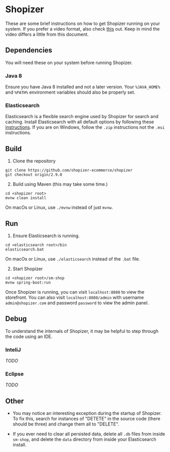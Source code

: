 # Shopizer

These are some brief instructions on how to get Shopizer running on your system. If you prefer a video format, also check [this](https://www.youtube.com/watch?v=SCiRreBUFNA) out. Keep in mind the video differs a little from this document.

## Dependencies

You will need these on your system before running Shopizer.

### Java 8

Ensure you have Java 8 installed and not a later version. Your `%JAVA_HOME%` and `%PATH%` environment variables should also be properly set.

### Elasticsearch

Elasticsearch is a flexible search engine used by Shopizer for search and caching. Install Elasticsearch with all default options by following these [instructions](https://www.elastic.co/guide/en/elasticsearch/reference/current/install-elasticsearch.html). If you are on Windows, follow the `.zip` instructions not the `.msi` instructions.

## Build

1. Clone the repository

```
git clone https://github.com/shopizer-ecommerce/shopizer
git checkout origin/2.9.0
```

2. Build using Maven (this may take some time.)

```
cd <shopizer root>
mvnw clean install
```

On macOs or Linux, use `./mvnw` instead of just `mvnw`.

## Run

1. Ensure Elasticsearch is running.

```
cd <elasticsearch root>/bin
elasticsearch.bat
```

On macOs or Linux, use `./elasticsearch` instead of the `.bat` file.

2. Start Shopizer

```
cd <shopizer root>/sm-shop
mvnw spring-boot:run
```

Once Shopizer is running, you can visit `localhost:8080` to view the storefront. You can also visit `localhost:8080/admin` with username `admin@shopizer.com` and password `password` to view the admin panel.

## Debug

To understand the internals of Shopizer, it may be helpful to step through the code using an IDE.

### InteliJ

*TODO*

### Eclipse

*TODO*

## Other

 - You may notice an interesting exception during the startup of Shopizer. To fix this, search for instances of "DETETE" in the source code (there should be three) and change them all to "DELETE".

 - If you ever need to clear all persisted data, delete all `.db` files from inside `sm-shop`, and delete the `data` directory from inside your Elasticsearch install.

